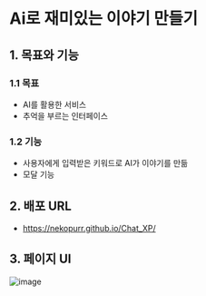 # Ai로 재미있는 이야기 만들기

## 1. 목표와 기능

### 1.1 목표
- AI를 활용한 서비스
- 추억을 부르는 인터페이스

### 1.2 기능
- 사용자에게 입력받은 키워드로 AI가 이야기를 만듦
- 모달 기능

## 2. 배포 URL
- https://nekopurr.github.io/Chat_XP/

## 3. 페이지 UI
![image](https://github.com/nekopurr/Ormi_Project1/assets/85627591/356b7711-2803-4cfc-b858-c163f2d1c938)
